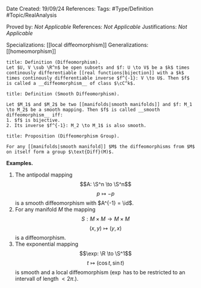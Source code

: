 <div class="topSpace"></div>

Date Created: 19/09/24
References: 
Tags: #Type/Definition #Topic/RealAnalysis 

Proved by: <i>Not Applicable</i>
References: <i>Not Applicable</i>
Justifications: <i>Not Applicable</i>

Specializations: [[local diffeomorphism]]
Generalizations: [[homeomorphism]]

``` ad-Definition
title: Definition (Diffeomorphism).
Let $U, V \sub \R^n$ be open subsets and $f: U \to V$ be a $k$ times continously differentiable [[real functions|bijection]] with a $k$ times continously differentiable inverse $f^{-1}: V \to U$. Then $f$ is called a __diffeomorphism__ of class $\cC^k$.

```
``` ad-Definition
title: Definition (Smooth Diffeomorphism).

Let $M_1$ and $M_2$ be two [[manifolds|smooth manifolds]] and $f: M_1 \to M_2$ be a smooth mapping. Then $f$ is called __smooth diffeomorphism__ iff:
1. $f$ is bijective.
2. Its inverse $f^{-1}: M_2 \to M_1$ is also smooth.
```
``` ad-Proposition
title: Proposition (Diffeomorphism Group).

For any [[manifolds|smooth manifold]] $M$ the diffeomorphisms from $M$ on itself form a group $\text{Diff}(M)$.
```
**Examples.**
1.  The antipodal mapping $$A: \S^n \to \S^n$$ $$p \mapsto -p$$ is a smooth diffeomorphism with $A^{-1} = \id$.
2.  For any manifold $M$ the mapping $$S: M \times M \to M \times M$$ $$(x,y) \mapsto (y, x)$$ is a diffeomorphism.
3.  The exponential mapping $$\exp: \R \to \S^1$$ $$t \mapsto (\cos t, \sin t)$$ is smooth and a local diffeomorphism ($\exp$ has to be restricted to an intervall of length $< 2 \pi$.).